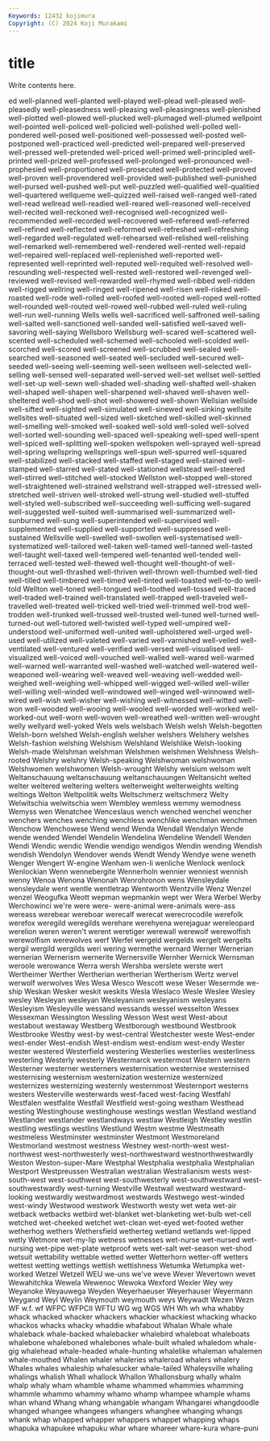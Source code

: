 ```yaml
---
Keywords: 12432 kojimura
Copyright: (C) 2024 Koji Murakami
---
```


# title

Write contents here.



ed well-planned well-planted well-played well-plead well-pleased well-pleasedly well-pleasedness well-pleasing
well-pleasingness well-plenished well-plotted well-plowed well-plucked well-plumaged well-plumed wellpoint well-pointed well-policed
well-policied well-polished well-polled well-pondered well-posed well-positioned well-possessed well-posted well-postponed well-practiced
well-predicted well-prepared well-preserved well-pressed well-pretended well-priced well-primed well-principled well-printed well-prized
well-professed well-prolonged well-pronounced well-prophesied well-proportioned well-prosecuted well-protected well-proved well-proven well-provendered
well-provided well-published well-punished well-pursed well-pushed well-put well-puzzled well-qualified well-qualitied well-quartered
wellqueme well-quizzed well-raised well-ranged well-rated well-read wellread well-readied well-reared well-reasoned
well-received well-recited well-reckoned well-recognised well-recognized well-recommended well-recorded well-recovered well-refereed well-referred
well-refined well-reflected well-reformed well-refreshed well-refreshing well-regarded well-regulated well-rehearsed well-relished well-relishing
well-remarked well-remembered well-rendered well-rented well-repaid well-repaired well-replaced well-replenished well-reported well-represented
well-reprinted well-reputed well-requited well-resolved well-resounding well-respected well-rested well-restored well-revenged well-reviewed
well-revised well-rewarded well-rhymed well-ribbed well-ridden well-rigged wellring well-ringed well-ripened well-risen
well-risked well-roasted well-rode well-rolled well-roofed well-rooted well-roped well-rotted well-rounded well-routed
well-rowed well-rubbed well-ruled well-ruling well-run well-running Wells wells well-sacrificed well-saffroned
well-sailing well-salted well-sanctioned well-sanded well-satisfied well-saved well-savoring well-saying Wellsboro Wellsburg
well-scared well-scattered well-scented well-scheduled well-schemed well-schooled well-scolded well-scorched well-scored well-screened
well-scrubbed well-sealed well-searched well-seasoned well-seated well-secluded well-secured well-seeded well-seeing well-seeming
well-seen wellseen well-selected well-selling well-sensed well-separated well-served well-set wellset well-settled
well-set-up well-sewn well-shaded well-shading well-shafted well-shaken well-shaped well-shapen well-sharpened well-shaved
well-shaven well-sheltered well-shod well-shot well-showered well-shown Wellsian wellside well-sifted well-sighted
well-simulated well-sinewed well-sinking wellsite wellsites well-situated well-sized well-sketched well-skilled well-skinned
well-smelling well-smoked well-soaked well-sold well-soled well-solved well-sorted well-sounding well-spaced well-speaking
well-sped well-spent well-spiced well-splitting well-spoken wellspoken well-sprayed well-spread well-spring wellspring
wellsprings well-spun well-spurred well-squared well-stabilized well-stacked well-staffed well-staged well-stained well-stamped
well-starred well-stated well-stationed wellstead well-steered well-stirred well-stitched well-stocked Wellston well-stopped
well-stored well-straightened well-strained wellstrand well-strapped well-stressed well-stretched well-striven well-stroked well-strung
well-studied well-stuffed well-styled well-subscribed well-succeeding well-sufficing well-sugared well-suggested well-suited well-summarised
well-summarized well-sunburned well-sung well-superintended well-supervised well-supplemented well-supplied well-supported well-suppressed well-sustained
Wellsville well-swelled well-swollen well-systematised well-systematized well-tailored well-taken well-tamed well-tanned well-tasted
well-taught well-taxed well-tempered well-tenanted well-tended well-terraced well-tested well-thewed well-thought well-thought-of
well-thought-out well-thrashed well-thriven well-thrown well-thumbed well-tied well-tilled well-timbered well-timed well-tinted
well-toasted well-to-do well-told Wellton well-toned well-tongued well-toothed well-tossed well-traced well-traded
well-trained well-translated well-trapped well-traveled well-travelled well-treated well-tricked well-tried well-trimmed well-trod
well-trodden well-trunked well-trussed well-trusted well-tuned well-turned well-turned-out well-tutored well-twisted well-typed
well-umpired well-understood well-uniformed well-united well-upholstered well-urged well-used well-utilized well-valeted well-varied
well-varnished well-veiled well-ventilated well-ventured well-verified well-versed well-visualised well-visualized well-voiced well-vouched
well-walled well-wared well-warmed well-warned well-warranted well-washed well-watched well-watered well-weaponed well-wearing
well-weaved well-weaving well-wedded well-weighed well-weighing well-whipped well-wigged well-willed well-willer well-willing
well-winded well-windowed well-winged well-winnowed well-wired well-wish well-wisher well-wishing well-witnessed well-witted
well-won well-wooded well-wooing well-wooled well-worded well-worked well-worked-out well-worn well-woven well-wreathed
well-written well-wrought welly wellyard well-yoked Wels wels welsbach Welsh welsh
Welsh-begotten Welsh-born welshed Welsh-english welsher welshers Welshery welshes Welsh-fashion welshing
Welshism Welshland Welshlike Welsh-looking Welsh-made Welshman welshman Welshmen welshmen Welshness
Welsh-rooted Welshry welshry Welsh-speaking Welshwoman welshwoman Welshwomen welshwomen Welsh-wrought Welshy
welsium welsom welt Weltanschauung weltanschauung weltanschauungen Weltansicht welted welter weltered
weltering welters welterweight welterweights welting weltings Welton Weltpolitik welts Weltschmerz
weltschmerz Welty Welwitschia welwitschia wem Wembley wemless wemmy wemodness Wemyss
wen Wenatchee Wenceslaus wench wenched wenchel wencher wenchers wenches wenching
wenchless wenchlike wenchman wenchmen Wenchow Wenchowese Wend wend Wenda Wendall
Wendalyn Wende wende wended Wendel Wendelin Wendelina Wendeline Wendell Wenden
Wendi Wendic wendic Wendie wendigo wendigos Wendin wending Wendish wendish
Wendolyn Wendover wends Wendt Wendy Wendye wene weneth Wenger Wengert
W-engine Wenham wen-li wenliche Wenlock wenlock Wenlockian Wenn wennebergite Wennerholn
wennier wenniest wennish wenny Wenoa Wenona Wenonah Wenrohronon wens Wensleydale
wensleydale went wentle wentletrap Wentworth Wentzville Wenz Wenzel wenzel Weogufka
Weott wepman wepmankin wept wer Wera Werbel Werby Werchowinci we're
were were- were-animal were-animals were-ass wereass werebear wereboar werecalf werecat
werecrocodile werefolk werefox weregild weregilds werehare werehyena werejaguar wereleopard werelion
weren weren't werent weretiger werewall werewolf werewolfish werewolfism werewolves werf
Werfel wergeld wergelds wergelt wergelts wergil wergild wergilds weri wering
wermethe wernard Werner Wernerian wernerian Wernerism wernerite Wernersville Wernher Wernick
Wernsman weroole werowance Werra wersh Wershba werslete werste wert Wertheimer
Werther Wertherian wertherian Wertherism Wertz wervel werwolf werwolves Wes Wesa
Wesco Wescott wese Weser Wesermde we-ship Weskan Wesker weskit weskits
Wesla Weslaco Wesle Weslee Wesley wesley Wesleyan wesleyan Wesleyanism wesleyanism
wesleyans Wesleyism Wesleyville wessand wessands wessel wesselton Wessex Wessexman Wessington
Wessling Wesson West west West-about westabout westaway Westberg Westborough westbound
Westbrook Westbrooke Westby west-by west-central Westchester weste West-ender west-ender West-endish
West-endism west-endism west-endy Wester wester westered Westerfield westering Westerlies westerlies
westerliness westerling Westerly westerly Westermarck westermost Western western Westerner westerner
westerners westernisation westernise westernised westernising westernism westernization westernize westernized westernizes
westernizing westernly westernmost Westernport westerns westers Westerville westerwards west-faced west-facing
Westfahl Westfalen westfalite Westfall Westfield west-going westham Westhead westing Westinghouse
westinghouse westings westlan Westland westland Westlander westlander westlandways westlaw Westleigh
Westley westlin westling westlings westlins Westlund Westm westme Westmeath westmeless
Westminster westminster Westmont Westmoreland Westmorland westmost westness Westney west-north-west west-northwest
west-northwesterly west-northwestward westnorthwestwardly Weston Weston-super-Mare Westphal Westphalia westphalia Westphalian Westport
Westpreussen Westralian westralian Westralianism wests west-south-west west-southwest west-southwesterly west-southwestward west-southwestwardly
west-turning Westville Westwall westward westward-looking westwardly westwardmost westwards Westwego west-winded
west-windy Westwood westwork Westworth westy wet weta wet-air wetback wetbacks
wetbird wet-blanket wet-blanketing wet-bulb wet-cell wetched wet-cheeked wetchet wet-clean wet-eyed
wet-footed wether wetherhog wethers Wethersfield wetherteg wetland wetlands wet-lipped wetly
Wetmore wet-my-lip wetness wetnesses wet-nurse wet-nursed wet-nursing wet-pipe wet-plate wetproof
wets wet-salt wet-season wet-shod wetsuit wettability wettable wetted wetter Wetterhorn
wetter-off wetters wettest wetting wettings wettish wettishness Wetumka Wetumpka wet-worked
Wetzel Wetzell WEU we-uns we've weve Wever Wevertown wevet Wewahitchka
Wewela Wewenoc Wewoka Wexford Wexler Wey wey Weyanoke Weyauwega Weyden
Weyerhaeuser Weyerhauser Weyermann Weygand Weyl Weylin Weymouth weymouth weys Weywadt
Wezen Wezn WF w.f. wf WFPC WFPCII WFTU WG wg
WGS WH Wh wh wha whabby whack whacked whacker whackers
whackier whackiest whacking whacko whackos whacks whacky whaddie whafabout Whalan
Whale whale whaleback whale-backed whalebacker whalebird whaleboat whaleboats whalebone whaleboned
whalebones whale-built whaled whaledom whale-gig whalehead whale-headed whale-hunting whalelike whaleman
whalemen whale-mouthed Whalen whaler whaleries whaleroad whalers whalery Whales whales
whaleship whalesucker whale-tailed Whaleysville whaling whalings whalish Whall whallock Whallon
Whallonsburg whally whalm whalp whaly wham whamble whame whammed whammies
whamming whammle whammo whammy whamo whamp whampee whample whams whan
whand Whang whang whangable whangam Whangarei whangdoodle whanged whangee whangees
whangers whanghee whanging whangs whank whap whapped whapper whappers whappet
whapping whaps whapuka whapukee whapuku whar whare whareer whare-kura whare-puni
